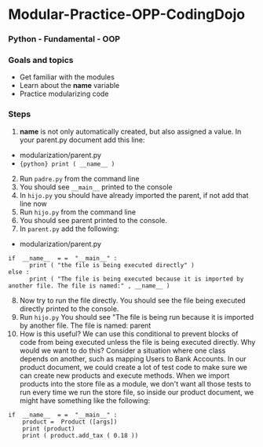 # Modular-Practice-OPP-CodingDojo
### Python - Fundamental - OOP 
### Goals and topics
* Get familiar with the modules
* Learn about the __name__ variable
* Practice modularizing code
### Steps
1. __name__ is not only automatically created, but also assigned a value. In your parent.py document add this line:
* modularization/parent.py
* ```{python} print ( __name__ )```
2. Run  ```padre.py``` from the command line
3. You should see ```__main__``` printed to the console 
4. In ```hijo.py``` you should have already imported the parent, if not add that line now 
5. Run  ```hijo.py``` from the command line
6. You should see parent printed to the console.
7. In ```parent.py``` add the following: 
* modularization/parent.py
```{python}
if  __name__  = =  "__main__" :
      print ( "the file is being executed directly" )
else :
      print ( "The file is being executed because it is imported by another file. The file is named:" , __name__ )
```
8. Now try to run the file directly. You should see the file being executed directly printed to the console. 
9. Run ```hijo.py``` You should see "The file is being run because it is imported by another file. The file is named: parent
10. How is this useful? We can use this conditional to prevent blocks of code from being executed unless the file is being executed directly. Why would we want to do this? Consider a situation where one class depends on another, such as mapping Users to Bank Accounts. In our product document, we could create a lot of test code to make sure we can create new products and execute methods. When we import products into the store file as a module, we don't want all those tests to run every time we run the store file, so inside our product document, we might have something like the following:
```{python} 
if  __name__  = =  "__main__" : 
    product =  Product ([args])
    print (product)
    print ( product.add_tax ( 0.18 )) 
```
